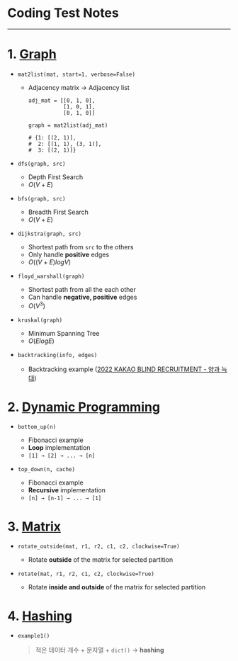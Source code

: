 # Coding Test Notes

---

# 1. [Graph](notes/graph.py)
- `mat2list(mat, start=1, verbose=False)`
  - Adjacency matrix → Adjacency list
    ```
    adj_mat = [[0, 1, 0],
               [1, 0, 1],
               [0, 1, 0]]
    
    graph = mat2list(adj_mat)
    
    # {1: [(2, 1)],
    #  2: [(1, 1), (3, 1)],
    #  3: [(2, 1)]}
    ```

- `dfs(graph, src)`
  - Depth First Search
  - $O(V+E)$

- `bfs(graph, src)`
  - Breadth First Search
  - $O(V+E)$

- `dijkstra(graph, src)`
  - Shortest path from `src` to the others
  - Only handle **positive** edges
  - $O((V+E)log V)$

- `floyd_warshall(graph)`
  - Shortest path from all the each other
  - Can handle **negative, positive** edges
  - $O(V^3)$

- `kruskal(graph)`
  - Minimum Spanning Tree
  - $O(E log E)$

- `backtracking(info, edges)`
  - Backtracking example ([2022 KAKAO BLIND RECRUITMENT - 양과 늑대](https://school.programmers.co.kr/learn/courses/30/lessons/92343))


# 2. [Dynamic Programming](notes/dynamic_programming.py)
- `bottom_up(n)`
  - Fibonacci example
  - **Loop** implementation
  - `[1] → [2] → ... → [n]` 

- `top_down(n, cache)`
  - Fibonacci example
  - **Recursive** implementation
  - `[n] → [n-1] → ... → [1]` 


# 3. [Matrix](notes/matrix.py)
- `rotate_outside(mat, r1, r2, c1, c2, clockwise=True)`
  - Rotate **outside** of the matrix for selected partition

- `rotate(mat, r1, r2, c1, c2, clockwise=True)`
  - Rotate **inside and outside** of the matrix for selected partition


# 4. [Hashing](notes/hashing.py)
- `example1()`
  > 적은 데이터 개수 + 문자열 + `dict()` → **hashing**
